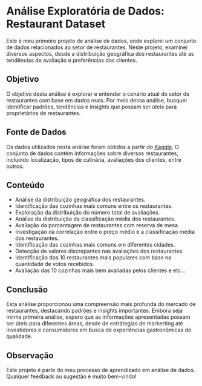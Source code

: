 
# Análise Exploratória de Dados: Restaurant Dataset

Este é meu primeiro projeto de análise de dados, onde explorei um conjunto de dados relacionados ao setor de restaurantes. Neste projeto, examinei diversos aspectos, desde a distribuição geográfica dos restaurantes até as tendências de avaliação e preferências dos clientes.

## Objetivo
O objetivo desta análise é explorar e entender o cenário atual do setor de restaurantes com base em dados reais. Por meio dessa análise, busquei identificar padrões, tendências e insights que possam ser úteis para proprietários de restaurantes.

## Fonte de Dados
Os dados utilizados nesta análise foram obtidos a partir do [Kaggle](https://www.kaggle.com/datasets/mohdshahnawazaadil/restaurant-dataset/data). O conjunto de dados contém informações sobre diversos restaurantes, incluindo localização, tipos de culinária, avaliações dos clientes, entre outros.

## Conteúdo
- Análise da distribuição geográfica dos restaurantes.
- Identificação das cozinhas mais comuns entre os restaurantes.
- Exploração da distribuição do número total de avaliações.
- Análise da distribuição da classificação média dos restaurantes.
- Avaliação da porcentagem de restaurantes com reserva de mesa.
- Investigação da correlação entre o preço médio e a classificação média dos restaurantes.
- Identificação das cozinhas mais comuns em diferentes cidades.
- Detecção de valores discrepantes nas avaliações dos restaurantes.
- Identificação dos 10 restaurantes mais populares com base na quantidade de votos recebidos.
- Avaliação das 10 cozinhas mais bem avaliadas pelos clientes e etc...

## Conclusão
Esta análise proporcionou uma compreensão mais profunda do mercado de restaurantes, destacando padrões e insights importantes. Embora seja minha primeira análise, espero que as informações apresentadas possam ser úteis para diferentes áreas, desde de estrátegias de markerting até investidores e consumidores em busca de experiências gastronômicas de qualidade.

## Observação
Este projeto é parte do meu processo de aprendizado em análise de dados. Qualquer feedback ou sugestão é muito bem-vindo!

